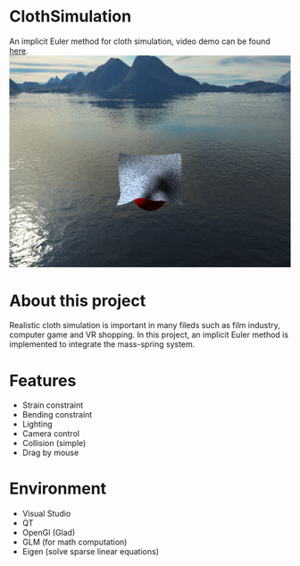 # ClothSimulation
An implicit Euler method for cloth simulation, video demo can be found [here](https://github.com/hietwll/ClothSimulation/tree/master/ClothSimulation/Resources/images/media).
<img src="ClothSimulation/Resources/images/media/cloth.jpeg" with="800">


# About this project
Realistic cloth simulation is important in many fileds such as film industry, computer game and VR shopping. In this project, an implicit Euler method is implemented to integrate the mass-spring system.

# Features
- Strain constraint
- Bending constraint
- Lighting
- Camera control
- Collision (simple)
- Drag by mouse

# Environment
- Visual Studio
- QT
- OpenGl (Glad)
- GLM (for math computation)
- Eigen (solve sparse linear equations)
